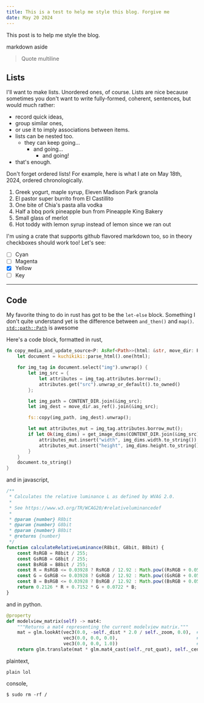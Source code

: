 ```yaml
---
title: This is a test to help me style this blog. Forgive me
date: May 20 2024
---
```



This post is to help me style the blog.

<aside class="searched-words">
  markdown aside
</aside>

> Quote
> multiline

## Lists

I'll want to make lists. Unordered ones, of course. Lists are nice because sometimes you don't want to write fully-formed, coherent, sentences, but would much rather:

- record quick ideas,
- group similar ones,
- or use it to imply associations between items.
- lists can be nested too.
  - they can keep going...
    - and going...
      - and going!
- that's enough.

Don't forget ordered lists! For example, here is what I ate on May 18th, 2024, ordered chronologically.

1. Greek yogurt, maple syrup, Eleven Madison Park granola
2. El pastor super burrito from El Castillito
3. One bite of Chia's pasta alla vodka
4. Half a bbq pork pineapple bun from Pineapple King Bakery
5. Small glass of merlot
6. Hot toddy with lemon syrup instead of lemon since we ran out

I'm using a crate that supports github flavored markdown too, so in theory checkboxes should work too! Let's see:

- [ ] Cyan
- [ ] Magenta
- [x] Yellow
- [ ] Key

---

## Code

My favorite thing to do in rust has got to be the `let-else` block. Something I don't quite understand yet is the difference between `and_then()` and `map()`. [`std::path::Path`](https://doc.rust-lang.org/std/path/struct.Path.html) is awesome

Here's a code block, formatted in rust,

```rust
fn copy_media_and_update_source<P: AsRef<Path>>(html: &str, move_dir: P) -> String {
    let document = kuchikiki::parse_html().one(html);

    for img_tag in document.select("img").unwrap() {
        let img_src = {
            let attributes = img_tag.attributes.borrow();
            attributes.get("src").unwrap_or_default().to_owned()
        };

        let img_path = CONTENT_DIR.join(&img_src);
        let img_dest = move_dir.as_ref().join(&img_src);

        fs::copy(img_path, img_dest).unwrap();

        let mut attributes_mut = img_tag.attributes.borrow_mut();
        if let Ok(img_dims) = get_image_dims(CONTENT_DIR.join(&img_src)) {
            attributes_mut.insert("width", img_dims.width.to_string());
            attributes_mut.insert("height", img_dims.height.to_string());
        }
    }
    document.to_string()
}
```

and in javascript,

```javascript
/**
 * Calculates the relative luminance L as defined by WVAG 2.0.
 * 
 * See https://www.w3.org/TR/WCAG20/#relativeluminancedef
 * 
 * @param {number} R8bit 
 * @param {number} G8bit 
 * @param {number} B8bit 
 * @returns {number}
 */
function calculateRelativeLuminance(R8bit, G8bit, B8bit) {
    const RsRGB = R8bit / 255;
    const GsRGB = G8bit / 255;
    const BsRGB = B8bit / 255;
    const R = RsRGB <= 0.03928 ? RsRGB / 12.92 : Math.pow((RsRGB + 0.055) / 1.055, 2.4);
    const G = GsRGB <= 0.03928 ? GsRGB / 12.92 : Math.pow((GsRGB + 0.055) / 1.055, 2.4);
    const B = BsRGB <= 0.03928 ? BsRGB / 12.92 : Math.pow((BsRGB + 0.055) / 1.055, 2.4);
    return 0.2126 * R + 0.7152 * G + 0.0722 * B;
}
```

and in python.

```python
@property
def modelview_matrix(self) -> mat4:
    """Returns a mat4 representing the current modelview matrix."""
    mat = glm.lookAt(vec3(0.0, -self._dist * 2.0 / self._zoom, 0.0),  # eye
                     vec3(0.0, 0.0, 0.0),                             # center
                     vec3(0.0, 0.0, 1.0))                             # up
    return glm.translate(mat * glm.mat4_cast(self._rot_quat), self._center)
```

plaintext,
```plaintext
plain lol
```

console,
```console
$ sudo rm -rf /
```